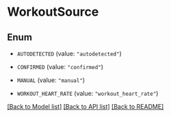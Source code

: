 # WorkoutSource

## Enum


* `AUTODETECTED` (value: `"autodetected"`)

* `CONFIRMED` (value: `"confirmed"`)

* `MANUAL` (value: `"manual"`)

* `WORKOUT_HEART_RATE` (value: `"workout_heart_rate"`)


[[Back to Model list]](../README.md#documentation-for-models) [[Back to API list]](../README.md#documentation-for-api-endpoints) [[Back to README]](../README.md)


